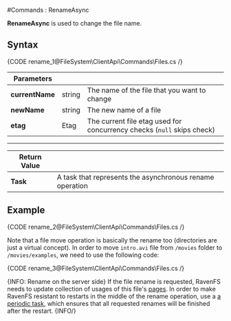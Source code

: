 #Commands : RenameAsync

**RenameAsync** is used to change the file name.

## Syntax

{CODE rename_1@FileSystem\ClientApi\Commands\Files.cs /}

| Parameters | | |
| ------------- | ------------- | ----- |
| **currentName** | string | The name of the file that you want to change |
| **newName** | string | The new name of a file |
| **etag** | Etag | The current file etag used for concurrency checks (`null` skips check) |

<hr />

| Return Value | |
| ------------- | ------------- |
| **Task** | A task that represents the asynchronous rename operation |

## Example

{CODE rename_2@FileSystem\ClientApi\Commands\Files.cs /}

Note that a file move operation is basically the rename too (directories are just a virtual concept). In order to move `intro.avi` file from `/movies` folder to `/movies/examples`, we need to use the following code:

{CODE rename_3@FileSystem\ClientApi\Commands\Files.cs /}

{INFO: Rename on the server side}
If the file rename is requested, RavenFS needs to update collection of usages of this file's [pages](../../../files#pages). In order to make RavenFS resistant to restarts  in the middle of the rename operation, use a [a periodic task](../../../server/background-tasks), which ensures that all requested renames will be finished after the restart.
{INFO/}